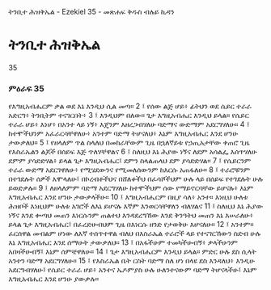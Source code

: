 ﻿
 ትንቢተ ሕዝቅኤል - Ezekiel 35 - መጽሐፍ ቅዱስ ብሉይ ኪዳን
# ትንቢተ ሕዝቅኤል
35
### ምዕራፍ 35
የእግዚአብሔርም ቃል ወደ እኔ እንዲህ ሲል መጣ።
2 ፤ የሰው ልጅ ሆይ፥ ፊትህን ወደ ሴይር ተራራ አድርግ፥ ትንቢትም ተናገርበት፥
3 ፤ እንዲህም በለው። ጌታ እግዚአብሔር እንዲህ ይላል። የሴይር ተራራ ሆይ፥ እነሆ፥ በአንተ ላይ ነኝ፥ እጄንም እዘረጋብሃለሁ ባድማና ውድማም አደርግሃለሁ።
4 ፤ ከተሞችህንም አፈራርሳቸዋለሁ፥ አንተም ባድማ ትሆናለህ፥ እኔም እግዚአብሔር እንደ ሆንሁ ታውቃለህ።
5 ፤ የዘላለም ጥል ስላለህ በመከራቸውም ጊዜ በኋለኛይቱ የኃጢአታቸው ቀጠሮ ጊዜ የእስራኤልን ልጆች በሰይፍ እጅ ጥለሃቸዋልና
6 ፤ ስለዚህ እኔ ሕያው ነኝና ለደም አሳልፌ እሰጥሃለሁ ደምም ያሳድድሃል፥ ይላል ጌታ እግዚአብሔር፤ ደምን ስላልጠላህ ደም ያሳድድሃል።
7 ፤ የሴይርንም ተራራ ውድማ አደርገዋለሁ፥ የሚሄደውንና የሚመለሰውንም ከእርሱ አጠፋለሁ።
8 ፤ ተራሮቹንም በተገደሉት ሰዎች እሞላለሁ፤ በኮረብቶችህና በሸለቆችህ በፈሳሾችህም ሁሉ ላይ በሰይፍ የተገደሉት ሁሉ ይወድቃሉ።
9 ፤ ለዘላለምም ባድማ አደርግሃለሁ ከተሞችህም ሰው የማይኖርባቸው ይሆናሉ፥ እኔም እግዚአብሔር እንደ ሆንሁ ታውቃላችሁ።
10 ፤ እግዚአብሔርም በዚያ ሳለ፥ አንተ። እነዚህ ሁለቱ ሕዝቦች እነዚህም ሁለቱ አገሮች ለእኔ ይሆናሉ እኛም እንወርሳቸዋለን ብለሃልና
11 ፤ ስለዚህ እኔ ሕያው ነኝና እንደ ቍጣህ መጠን እነርሱንም ጠልተህ እንዳደረግኸው እንደ ቅንዓትህ መጠን እኔ እሠራለሁ፥ ይላል ጌታ እግዚአብሔር፤ በፈረድሁብህም ጊዜ በእነርሱ ዘንድ የታወቅሁ እሆናለሁ።
12 ፤ አንተም። ፈርሰዋል መብልም ሆነው ለእኛ ተሰጥተዋል ብለህ በእስራኤል ተራሮች ላይ የተናገርኸውን ስድብ ሁሉ እኔ እግዚአብሔር እንደ ሰማሁት ታውቃለህ።
13 ፤ በአፋችሁም ተመካችሁብኝ፥ ቃላችሁንም አበዛችሁብኝ፤ እኔም ሰምቼዋለሁ።
14 ፤ ጌታ እግዚአብሔርም እንዲህ ይላል። ምድር ሁሉ ደስ ሲላት አንተን ባድማ አደርግሃለሁ።
15 ፤ የእስራኤል ቤት ርስት ባድማ ስለ ሆነ በላዩ ደስ እንዳለህ፥ እንዲሁ አደርግብሃለሁ፤ የሴይር ተራራ ሆይ፥ አንተና ኤዶምያስ ሁሉ ሁለንተናውም ባድማ ትሆናላችሁ፤ እኔም እግዚአብሔር እንደ ሆንሁ ያውቃሉ።
